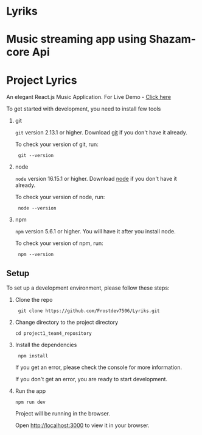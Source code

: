 # Lyriks

# Music streaming app using Shazam-core Api


# Project Lyrics

An elegant React.js Music Application.
For Live Demo - [Click here](https://frostdevlyrics.netlify.app)  



To get started with development, you need to install few tools

1. git

   `git` version 2.13.1 or higher. Download [git](https://git-scm.com/downloads) if you don't have it already.

   To check your version of git, run:

   ```shell
    git --version
   ```

2. node

   `node` version 16.15.1 or higher. Download [node](https://nodejs.org/en/download/) if you don't have it already.

   To check your version of node, run:

   ```shell
    node --version
   ```

3. npm

   `npm` version 5.6.1 or higher. You will have it after you install node.

   To check your version of npm, run:

   ```shell
    npm --version
   ```

## Setup

To set up a development environment, please follow these steps:

1. Clone the repo

   ```shell
    git clone https://github.com/Frostdev7506/Lyriks.git
   ```

2. Change directory to the project directory

   ```shell
   cd project1_team4_repository
   ```

3. Install the dependencies

   ```shell
    npm install
   ```

   If you get an error, please check the console for more information.

   If you don't get an error, you are ready to start development.

4. Run the app

   ```shell
   npm run dev
   ```

   Project will be running in the browser.

   Open [http://localhost:3000](http://localhost:3000) to view it in your browser.


